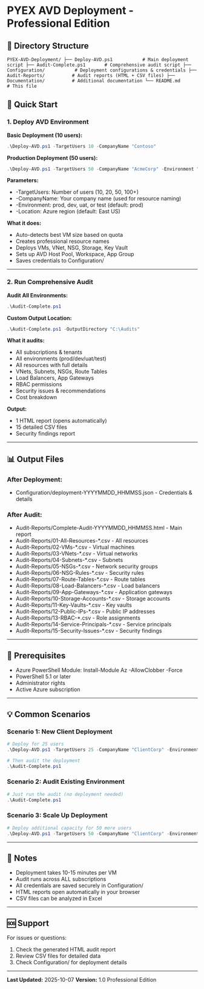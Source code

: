 # PYEX AVD Deployment - Professional Edition

## 📁 Directory Structure
`
PYEX-AVD-Deployment/
├── Deploy-AVD.ps1           # Main deployment script
├── Audit-Complete.ps1       # Comprehensive audit script
├── Configuration/           # Deployment configurations & credentials
├── Audit-Reports/          # Audit reports (HTML + CSV files)
├── Documentation/          # Additional documentation
└── README.md              # This file
`

## 🚀 Quick Start

### 1. Deploy AVD Environment

**Basic Deployment (10 users):**
```powershell
.\Deploy-AVD.ps1 -TargetUsers 10 -CompanyName "Contoso"
```

**Production Deployment (50 users):**
```powershell
.\Deploy-AVD.ps1 -TargetUsers 50 -CompanyName "AcmeCorp" -Environment "prod" -Location "East US"
```

**Parameters:**
- -TargetUsers: Number of users (10, 20, 50, 100+)
- -CompanyName: Your company name (used for resource naming)
- -Environment: prod, dev, uat, or test (default: prod)
- -Location: Azure region (default: East US)

**What it does:**
- Auto-detects best VM size based on quota
- Creates professional resource names
- Deploys VMs, VNet, NSG, Storage, Key Vault
- Sets up AVD Host Pool, Workspace, App Group
- Saves credentials to Configuration/

---

### 2. Run Comprehensive Audit

**Audit All Environments:**
```powershell
.\Audit-Complete.ps1
```

**Custom Output Location:**
```powershell
.\Audit-Complete.ps1 -OutputDirectory "C:\Audits"
```

**What it audits:**
- All subscriptions & tenants
- All environments (prod/dev/uat/test)
- All resources with full details
- VNets, Subnets, NSGs, Route Tables
- Load Balancers, App Gateways
- RBAC permissions
- Security issues & recommendations
- Cost breakdown

**Output:**
- 1 HTML report (opens automatically)
- 15 detailed CSV files
- Security findings report

---

## 📊 Output Files

### After Deployment:
- Configuration/deployment-YYYYMMDD_HHMMSS.json - Credentials & details

### After Audit:
- Audit-Reports/Complete-Audit-YYYYMMDD_HHMMSS.html - Main report
- Audit-Reports/01-All-Resources-*.csv - All resources
- Audit-Reports/02-VMs-*.csv - Virtual machines
- Audit-Reports/03-VNets-*.csv - Virtual networks
- Audit-Reports/04-Subnets-*.csv - Subnets
- Audit-Reports/05-NSGs-*.csv - Network security groups
- Audit-Reports/06-NSG-Rules-*.csv - Security rules
- Audit-Reports/07-Route-Tables-*.csv - Route tables
- Audit-Reports/08-Load-Balancers-*.csv - Load balancers
- Audit-Reports/09-App-Gateways-*.csv - Application gateways
- Audit-Reports/10-Storage-Accounts-*.csv - Storage accounts
- Audit-Reports/11-Key-Vaults-*.csv - Key vaults
- Audit-Reports/12-Public-IPs-*.csv - Public IP addresses
- Audit-Reports/13-RBAC-*.csv - Role assignments
- Audit-Reports/14-Service-Principals-*.csv - Service principals
- Audit-Reports/15-Security-Issues-*.csv - Security findings

---

## 🔧 Prerequisites

- Azure PowerShell Module: Install-Module Az -AllowClobber -Force
- PowerShell 5.1 or later
- Administrator rights
- Active Azure subscription

---

## 💡 Common Scenarios

### Scenario 1: New Client Deployment
```powershell
# Deploy for 25 users
.\Deploy-AVD.ps1 -TargetUsers 25 -CompanyName "ClientCorp" -Environment "prod"

# Then audit the deployment
.\Audit-Complete.ps1
```

### Scenario 2: Audit Existing Environment
```powershell
# Just run the audit (no deployment needed)
.\Audit-Complete.ps1
```

### Scenario 3: Scale Up Deployment
```powershell
# Deploy additional capacity for 50 more users
.\Deploy-AVD.ps1 -TargetUsers 50 -CompanyName "ClientCorp" -Environment "prod"
```

---

## 📝 Notes

- Deployment takes 10-15 minutes per VM
- Audit runs across ALL subscriptions
- All credentials are saved securely in Configuration/
- HTML reports open automatically in your browser
- CSV files can be analyzed in Excel

---

## 🆘 Support

For issues or questions:
1. Check the generated HTML audit report
2. Review CSV files for detailed data
3. Check Configuration/ for deployment details

---

**Last Updated:** 2025-10-07
**Version:** 1.0 Professional Edition
